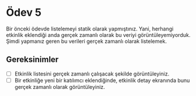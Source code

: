# Ödev 5

Bir önceki ödevde listelemeyi statik olarak yapmıştınız. Yani, herhangi etkinlik eklendiği anda gerçek zamanlı olarak bu veriyi görüntüleyemiyorduk. Şimdi yapmanız geren bu verileri gerçek zamanlı olarak listelemek.

## Gereksinimler
- [ ] Etkinlik listesini gerçek zamanlı çalışacak şekilde görüntüleyiniz.
- [ ] Bir etkinliğe yeni bir katılımcı eklendiğinde, etkinlik detay ekranında bunu gerçek zamanlı olarak görüntüleyiniz.